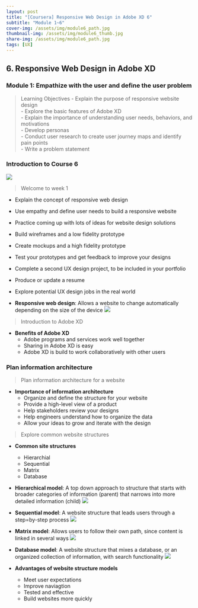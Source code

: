 ```yaml
---
layout: post
title: "[Coursera] Responsive Web Design in Adobe XD 6"
subtitle: "Module 1~6"
cover-img: /assets/img/module6_path.jpg
thumbnail-img: /assets/img/module6_thumb.jpg
share-img: /assets/img/module6_path.jpg
tags: [UX]
--- 
```


## 6. Responsive Web Design in Adobe XD

### Module 1: Empathize with the user and define the user problem

> Learning Objectives
	- Explain the purpose of responsive website design <br/>
	- Explore the basic features of Adobe XD <br/>
	- Explain the importance of understanding user needs, behaviors, and motivations <br/>
	- Develop personas <br/>
	- Conduct user research to create user journey maps and identify pain points <br/>
	- Write a problem statement <br/>

### Introduction to Course 6

![](https://velog.velcdn.com/images/erica990604/post/f1874874-4a57-44e2-8c68-cb784df4d2f2/image.png)
> Welcome to week 1

- Explain the concept of responsive web design
- Use empathy and define user needs to build a responsive website
- Practice coming up with lots of ideas for website design solutions
- Build wireframes and a low fidelity prototype
- Create mockups and a high fidelity prototype
- Test your prototypes and get feedback to improve your designs
- Complete a second UX design project, to be included in your portfolio
- Produce or update a resume
- Explore potential UX design jobs in the real world

- **Responsive web design**: Allows a website to change automatically depending on the size of the device
![](https://velog.velcdn.com/images/erica990604/post/0b0811a9-ecc7-4bee-92c1-94da304d1d85/image.png)

> Introduction to Adobe XD

- **Benefits of Adobe XD**
	- Adobe programs and services work well together
    - Sharing in Adobe XD is easy
    - Adobe XD is build to work collaboratively with other users

### Plan information architecture

> Plan information architecture for a website

- **Importance of information architecture**
	- Organize and define the structure for your website
	- Provide a high-level view of a product
	- Help stakeholders review your designs
	- Help engineers understand how to organize the data
	- Allow your ideas to grow and iterate with the design

> Explore common website structures

- **Common site structures**
	- Hierarchial 
    - Sequential
    - Matrix
    - Database
    
- **Hierarchical model**: A top down approach to structure that starts with broader categories of information (parent) that narrows into more detailed information (child)
![](https://velog.velcdn.com/images/erica990604/post/b032edd5-f272-4b53-a804-3815aa93da2d/image.png)

- **Sequential model**: A website structure that leads users through a step=by-step process
![](https://velog.velcdn.com/images/erica990604/post/27bafd2e-69ce-4275-bae0-7c30a64106c0/image.png)

- **Matrix model**: Allows users to follow their own path, since content is linked in several ways
![](https://velog.velcdn.com/images/erica990604/post/69c07de3-3efc-4bb8-b96e-b803f737acf7/image.png)

- **Database model**: A website structure that mixes a database, or an organized collection of information, with search functionality
![](https://velog.velcdn.com/images/erica990604/post/185c63ce-3667-4fbf-9cbb-1a13c589b1c4/image.png)

- **Advantages of website structure models**
	- Meet user expectations
    - Improve naviagtion
    - Tested and effective
    - Build websites more quickly